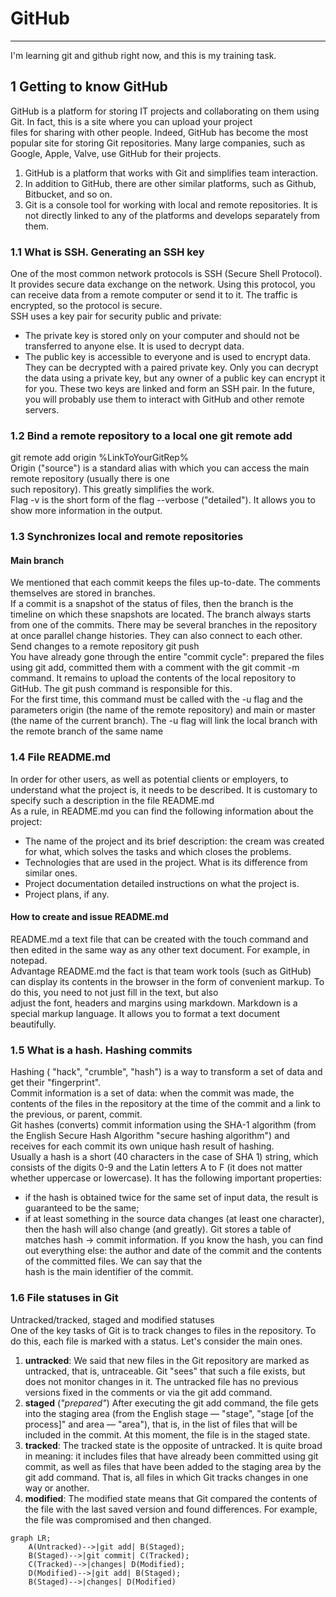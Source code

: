 # GitHub
---
I'm learning git and github right now, and this is my training task.

## 1 Getting to know GitHub

GitHub is a platform for storing IT projects and collaborating on them using Git. In fact, this is a site where you can upload your project <br>
files for sharing with other people. Indeed, GitHub has become the most popular site for storing Git repositories. Many large companies, such as Google, Apple, Valve, use GitHub for their projects. <br>
1. GitHub is a platform that works with Git and simplifies team interaction.
2. In addition to GitHub, there are other similar platforms, such as Github, Bitbucket, and so on.
3. Git is a console tool for working with local and remote repositories. It is not directly linked to any of the platforms and develops separately from them.

### 1.1 What is SSH. Generating an SSH key

One of the most common network protocols is SSH (Secure Shell Protocol). It provides secure data exchange on the network. Using this protocol, you can receive data from a remote computer or send it to it. The   traffic is encrypted, so the protocol is secure.  
SSH uses a key pair for security public and private:
* The private key is stored only on your computer and should not be transferred to anyone else. It is used to decrypt data.
* The public key is accessible to everyone and is used to encrypt data. They can be decrypted with a paired private key.
Only you can decrypt the data using a private key, but any owner of a public key can encrypt it for you. These two   keys are linked and form an SSH pair. In the future, you will probably use them to interact with GitHub and other   remote servers.

### 1.2 Bind a remote repository to a local one git remote add

git remote add origin %LinkToYourGitRep%   
Origin ("source") is a standard alias with which you can access the main remote repository (usually there is one   
such repository). This greatly simplifies the work.  
Flag -v is the short form of the flag --verbose ("detailed"). It allows you to show more information in the output.  

### 1.3 Synchronizes local and remote repositories

#### Main branch  
We mentioned that each commit keeps the files up-to-date. The comments themselves are stored in branches.  
If a commit is a snapshot of the status of files, then the branch is the timeline on which these snapshots are located. The branch always starts from one of the commits. There may be several branches in the   repository at once parallel change histories. They can also connect to each other.  
Send changes to a remote repository git push  
You have already gone through the entire "commit cycle": prepared the files using git add, committed them with a comment with the git commit -m command. It remains to upload the contents of the local repository to   GitHub. The git push command is responsible for this.  
For the first time, this command must be called with the -u flag and the parameters origin (the name of the remote repository) and main or master (the name of the current branch). The -u flag will link the local   branch with the remote branch of the same name

### 1.4 File README.md
In order for other users, as well as potential clients or employers, to understand what the project is, it needs to be described. It is customary to specify such a description in the file README.md   
As a rule, in README.md you can find the following information about the project:
* The name of the project and its brief description: the cream was created for what, which solves the tasks and which closes the problems.
* Technologies that are used in the project. What is its difference from similar ones.
* Project documentation detailed instructions on what the project is.
* Project plans, if any.
#### How to create and issue README.md  

README.md a text file that can be created with the touch command and then edited in the same way as any other text document. For example, in notepad.  
Advantage README.md the fact is that team work tools (such as GitHub) can display its contents in the browser in the form of convenient markup. To do this, you need to not just fill in the text, but also  
adjust the font, headers and margins using markdown. Markdown is a special markup language. It allows you to format a text document beautifully.  


### 1.5 What is a hash. Hashing commits

Hashing ( "hack", "crumble", "hash") is a way to transform a set of data and get their "fingerprint".  
Commit information is a set of data: when the commit was made, the contents of the files in the repository at the time of the commit and a link to the previous, or parent, commit.  
Git hashes (converts) commit information using the SHA-1 algorithm (from the English Secure Hash Algorithm "secure hashing algorithm") and receives for each commit its own unique hash result of hashing.  
Usually a hash is a short (40 characters in the case of SHA 1) string, which consists of the digits 0-9 and the Latin letters A to F (it does not matter whether uppercase or lowercase). It has the following   important properties:  
* if the hash is obtained twice for the same set of input data, the result is guaranteed to be the same;
* if at least something in the source data changes (at least one character), then the hash will also change (and greatly).
Git stores a table of matches hash → commit information. If you know the hash, you can find out everything else: the author and date of the commit and the contents of the committed files. We can say that the  
hash is the main identifier of the commit.  

### 1.6 File statuses in Git

Untracked/tracked, staged and modified statuses  
One of the key tasks of Git is to track changes to files in the repository. To do this, each file is marked with a status. Let's consider the main ones.  
1. __untracked__: We said that new files in the Git repository are marked as untracked, that is, untraceable. Git "sees" that such a file exists, but does not monitor changes in it. The untracked file has no previous versions fixed in the comments or via the git add command.
2. __staged__ (_"prepared"_) After executing the git add command, the file gets into the staging area (from the English stage — "stage", "stage [of the process]" and area — "area"), that is, in the list of files that will be included in the commit. At this moment, the file is in the staged state.
3. __tracked__: The tracked state is the opposite of untracked. It is quite broad in meaning: it includes files that have already been committed using git commit, as well as files that have been added to the staging area by the git add command. That is, all files in which Git tracks changes in one way or another.
4. __modified__: The modified state means that Git compared the contents of the file with the last saved version and found differences. For example, the file was compromised and then changed.

```mermaid
graph LR;
    A(Untracked)-->|git add| B(Staged);
    B(Staged)-->|git commit| C(Tracked);
    C(Tracked)-->|changes| D(Modified);
    D(Modified)-->|git add| B(Staged);
    B(Staged)-->|changes| D(Modified)
